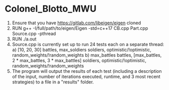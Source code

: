 # Colonel_Blotto_MWU

1) Ensure that you have https://gitlab.com/libeigen/eigen cloned
2) RUN g++ -I/full/path/to/eigen/Eigen -std=c++17 CB.cpp Part.cpp Source.cpp -pthread
3) RUN ./a.out
4) Source.cpp is currently set up to run 24 tests each on a separate thread:
  a) [10, 20, 30] battles, max_soldiers soldiers, optimistic/!optimistic, random_weights/!random_weights
  b) max_battles battles, [max_battles, 2 * max_battles, 3 * max_battles] soldiers, optimistic/!optimistic, random_weights/!random_weights
5) The program will output the results of each test (including a description of the input, number of iterations executed, runtime, and 3 most recent strategies) to a file in a "results" folder.
